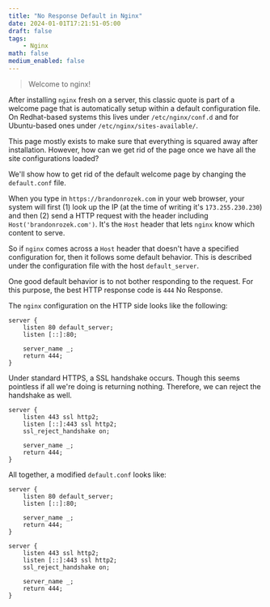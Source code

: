 ```yaml
---
title: "No Response Default in Nginx"
date: 2024-01-01T17:21:51-05:00
draft: false
tags:
    - Nginx
math: false
medium_enabled: false
---
```


> Welcome to nginx!

After installing `nginx` fresh on a server, this classic quote is part of a welcome page that is automatically setup within a default configuration file. On Redhat-based systems this lives under `/etc/nginx/conf.d` and for Ubuntu-based ones under `/etc/nginx/sites-available/`.

This page mostly exists to make sure that everything is squared away after installation. However, how can we get rid of the page once we have all the site configurations loaded?

We'll show how to get rid of the default welcome page by changing the `default.conf` file.

When you type in `https://brandonrozek.com` in your web browser, your system will first (1) look up the IP (at the time of writing it's `173.255.230.230`) and then (2) send a HTTP request with the header including `Host('brandonrozek.com')`. It's the `Host` header that lets `nginx` know which content to serve.

So if `nginx` comes across a `Host` header that doesn't have a specified configuration for, then it follows some default behavior. This is described under the configuration file with the host `default_server`.

One good default behavior is to not bother responding to the request. For this purpose, the best HTTP response code is `444` No Response.

The `nginx` configuration on the HTTP side looks like the following:

```nginx
server {
    listen 80 default_server;
    listen [::]:80;

    server_name _;
    return 444;
}
```

Under standard HTTPS, a SSL handshake occurs. Though this seems pointless if all we're doing is returning nothing. Therefore, we can reject the handshake as well.

```nginx
server {
    listen 443 ssl http2;
    listen [::]:443 ssl http2;
    ssl_reject_handshake on;

    server_name _;
    return 444;
}
```

All together, a modified `default.conf` looks like:

```nginx
server {
    listen 80 default_server;
    listen [::]:80;

    server_name _;
    return 444;
}

server {
    listen 443 ssl http2;
    listen [::]:443 ssl http2;
    ssl_reject_handshake on;

    server_name _;
    return 444;
}
```

